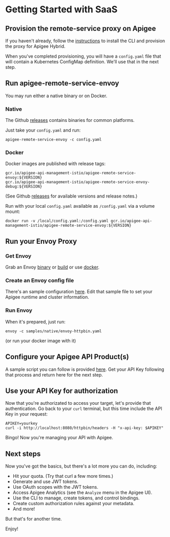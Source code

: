 # Getting Started with SaaS

## Provision the remote-service proxy on Apigee

If you haven't already, follow the [instructions](../../../../apigee-remote-service-cli#apigee-saas) 
to install the CLI and provision the proxy for Apigee Hybrid.

When you've completed provisioning, you will have a `config.yaml` file that will contain 
a Kubernetes ConfigMap definition. We'll use that in the next step.

## Run apigee-remote-service-envoy

You may run either a native binary or on Docker.

### Native

The Github [releases](../../releases) contains binaries for common platforms.

Just take your `config.yaml` and run:

    apigee-remote-service-envoy -c config.yaml

### Docker

Docker images are published with release tags:

    gcr.io/apigee-api-management-istio/apigee-remote-service-envoy:${VERSION}
    gcr.io/apigee-api-management-istio/apigee-remote-service-envoy-debug:${VERSION}

(See Github [releases](../../releases) for available versions and release notes.)

Run with your local `config.yaml` available as `/config.yaml` via a volume mount:

    docker run -v /local/config.yaml:/config.yaml gcr.io/apigee-api-management-istio/apigee-remote-service-envoy:${VERSION}

## Run your Envoy Proxy

### Get Envoy

Grab an Envoy [binary](https://www.getenvoy.io/) or [build](https://www.envoyproxy.io/docs/envoy/latest/install/building)
or use [docker](https://www.envoyproxy.io/docs/envoy/latest/install/building#pre-built-binaries).

### Create an Envoy config file

There's an sample configuration [here](../samples/native/envoy-httpbin.yaml). 
Edit that sample file to set your Apigee runtime and cluster information.

### Run Envoy

When it's prepared, just run:

    envoy -c samples/native/envoy-httpbin.yaml

(or run your docker image with it)

## Configure your Apigee API Product(s)

A sample script you can follow is provided [here](apigee-products.md#sample).
Get your API Key following that process and return here for the next step.

## Use your API Key for authorization

Now that you're authorizated to access your target, let's provide that authentication.
Go back to your `curl` terminal, but this time include the API Key in your request:

    APIKEY=yourkey
    curl -i http://localhost:8080/httpbin/headers -H "x-api-key: $APIKEY"

Bingo! Now you're managing your API with Apigee.

## Next steps

Now you've got the basics, but there's a lot more you can do, including:

* Hit your quota. (Try that curl a few more times.)
* Generate and use JWT tokens.
* Use OAuth scopes with the JWT tokens.
* Access Apigee Analytics (see the `Analyze` menu in the Apigee UI).
* Use the CLI to manage, create tokens, and control bindings.
* Create custom authorization rules against your metadata.
* And more!

But that's for another time.

Enjoy!
